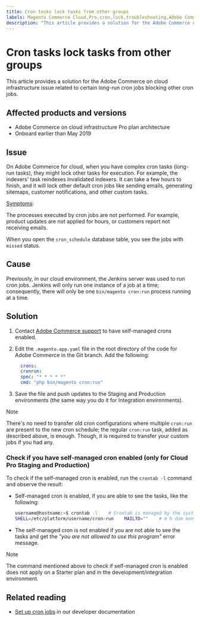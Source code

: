 ```yaml
---
title: Cron tasks lock tasks from other groups
labels: Magento Commerce Cloud,Pro,cron,lock,troubleshooting,Adobe Commerce,cloud infrastructure
description: "This article provides a solution for the Adobe Commerce on cloud infrastructure issue related to certain long-run cron jobs blocking other cron jobs."
---
```


# Cron tasks lock tasks from other groups

This article provides a solution for the Adobe Commerce on cloud infrastructure issue related to certain long-run cron jobs blocking other cron jobs.

## Affected products and versions

* Adobe Commerce on cloud infrastructure Pro plan architecture
* Onboard earlier than May 2019

## Issue

On Adobe Commerce for cloud, when you have complex cron tasks (long-run tasks), they might lock other tasks for execution. For example, the indexers' task reindexes invalidated indexers. It can take a few hours to finish, and it will lock other default cron jobs like sending emails, generating sitemaps, customer notifications, and other custom tasks.

<u>Symptoms</u>:

The processes executed by cron jobs are not performed. For example, product updates are not applied for hours, or customers report not receiving emails.

When you open the `cron_schedule` database table, you see the jobs with `missed` status.

## Cause

Previously, in our cloud environment, the Jenkins server was used to run cron jobs. Jenkins will only run one instance of a job at a time; consequently, there will only be one `bin/magento cron:run` process running at a time.

## Solution

1. Contact [Adobe Commerce support](https://support.magento.com/hc/en-us/articles/360000913794#submit-ticket) to have self-managed crons enabled.
1. Edit the `.magento.app.yaml` file in the root directory of the code for Adobe Commerce in the Git branch. Add the following:

   ```yaml
     crons:
     cronrun:
     spec: "* * * * *"
     cmd: "php bin/magento cron:run"
   ```

1. Save the file and push updates to the Staging and Production environments (the same way you do it for Integration environments).

>[!NOTE]
>
>There's no need to transfer old cron configurations where multiple `cron:run` are present to the new cron schedule; the regular `cron:run` task, added as described above, is enough. Though, it is required to transfer your custom jobs if you had any.

### Check if you have self-managed cron enabled (only for Cloud Pro Staging and Production)

To check if the self-managed cron is enabled, run the `crontab -l` command and observe the result:

* Self-managed cron is enabled, if you are able to see the tasks, like the following:

    ```bash
    username@hostname:~$ crontab -l    # Crontab is managed by the system, attempts to edit it directly will fail.
    SHELL=/etc/platform/username/cron-run    MAILTO=""    # m h dom mon dow job_name    * * * * * cronrun
    ```

* The self-managed cron is not enabled if you are not able to see the tasks and get the *"you are not allowed to use this program"* error message.

>[!NOTE]
>
>The command mentioned above to check if self-managed cron is enabled does not apply on a Starter plan and in the development/integration environment.

## Related reading

* [Set up cron jobs](https://devdocs.magento.com/guides/v2.3/cloud/configure/setup-cron-jobs.html) in our developer documentation

